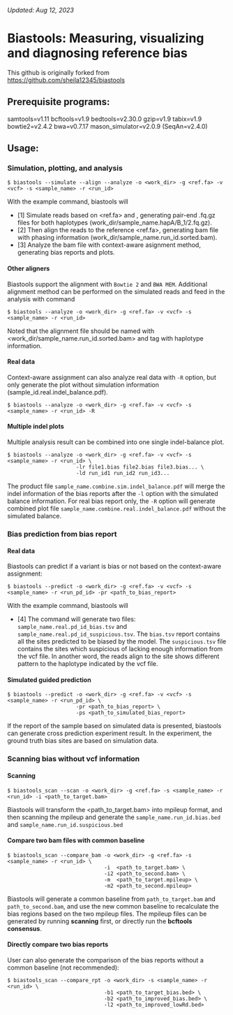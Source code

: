 _Updated: Aug 12, 2023_
# Biastools: Measuring, visualizing and diagnosing reference bias

This github is originally forked from https://github.com/sheila12345/biastools

## Prerequisite programs:
samtools=v1.11
bcftools=v1.9
bedtools=v2.30.0
gzip=v1.9
tabix=v1.9
bowtie2=v2.4.2
bwa=v0.7.17
mason_simulator=v2.0.9 (SeqAn=v2.4.0)


## Usage:

### Simulation, plotting, and analysis
```
$ biastools --simulate --align --analyze -o <work_dir> -g <ref.fa> -v <vcf> -s <sample_name> -r <run_id>
```

With the example command, biastools will 
- [1] Simulate reads based on <ref.fa> and <vcf>, generating pair-end .fq.gz files for both haplotypes (work_dir/sample_name.hapA/B_1/2.fq.gz). 
- [2] Then align the reads to the reference <ref.fa>, generating bam file with phasing information (work_dir/sample_name.run_id.sorted.bam).
- [3] Analyze the bam file with context-aware asignment method, generating bias reports and plots.

#### Other aligners
Biastools support the alignment with `Bowtie 2` and `BWA MEM`. Additional alignment method can be performed on the simulated reads and feed in the analysis with command
```
$ biastools --analyze -o <work_dir> -g <ref.fa> -v <vcf> -s <sample_name> -r <run_id>
```

Noted that the alignment file should be named with <work_dir/sample_name.run_id.sorted.bam> and tag with haplotype information.


#### Real data
Context-aware assignment can also analyze real data with `-R` option, but only generate the plot without simulation information (sample_id.real.indel_balance.pdf).
```
$ biastools --analyze -o <work_dir> -g <ref.fa> -v <vcf> -s <sample_name> -r <run_id> -R
```


#### Multiple indel plots
Multiple analysis result can be combined into one single indel-balance plot.
```
$ biastools --analyze -o <work_dir> -g <ref.fa> -v <vcf> -s <sample_name> -r <run_id> \
                      -lr file1.bias file2.bias file3.bias... \
                      -ld run_id1 run_id2 run_id3...
```

The product file `sample_name.combine.sim.indel_balance.pdf` will merge the indel information of the bias reports after the `-l` option with the simulated balance information. For real bias report only, the `-R` option will generate combined plot file `sample_name.combine.real.indel_balance.pdf` without the simulated balance.


### Bias prediction from bias report
#### Real data
Biastools can predict if a variant is bias or not based on the context-aware assignment:
```
$ biastools --predict -o <work_dir> -g <ref.fa> -v <vcf> -s <sample_name> -r <run_pd_id> -pr <path_to_bias_report>
```
With the example command, biastools will 
- [4] The command will generate two files: `sample_name.real.pd_id_bias.tsv` and `sample_name.real.pd_id_suspicious.tsv`. The `bias.tsv` report contains all the sites predicted to be biased by the model. The `suspicious.tsv` file contains the sites which suspicious of lacking enough information from the vcf file. In another word, the reads align to the site shows different pattern to the haplotype indicated by the vcf file. 

#### Simulated guided prediction
```
$ biastools --predict -o <work_dir> -g <ref.fa> -v <vcf> -s <sample_name> -r <run_pd_id> \
                      -pr <path_to_bias_report> \
                      -ps <path_to_simulated_bias_report>
```
If the report of the sample based on simulated data is presented, biastools can generate cross prediction experiment result. In the experiment, the ground truth bias sites are based on simulation data.


### Scanning bias without vcf information
#### Scanning
```
$ biastools_scan --scan -o <work_dir> -g <ref.fa> -s <sample_name> -r <run_id> -i <path_to_target.bam>
```

Biastools will transform the <path_to_target.bam> into mpileup format, and then scanning the mpileup and generate the `sample_name.run_id.bias.bed` and `sample_name.run_id.suspicious.bed`


#### Compare two bam files with common baseline
```
$ biastools_scan --compare_bam -o <work_dir> -g <ref.fa> -s <sample_name> -r <run_id> \
                               -i  <path_to_target.bam> \
                               -i2 <path_to_second.bam> \
                               -m  <path_to_target.mpileup> \
                               -m2 <path_to_second.mpileup>
```
Biastools will generate a common baseline from `path_to_target.bam` and `path_to_second.bam`, and use the new common baseline to recalculate the bias regions based on the two mpileup files. The mpileup files can be generated by running **scanning** first, or directly run the **bcftools consensus**.



#### Directly compare two bias reports
User can also generate the comparison of the bias reports without a common baseline (not recommended):
```
$ biastools_scan --compare_rpt -o <work_dir> -s <sample_name> -r <run_id> \
                               -b1 <path_to_target_bias.bed> \
                               -b2 <path_to_improved_bias.bed> \
                               -l2 <path_to_improved_lowRd.bed>
```





